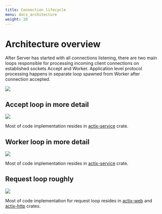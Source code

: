 ```yaml
---
title: Connection lifecycle
menu: docs_architecture
weight: 20
---
```



# Architecture overview

After Server has started with all connections listening, there are two main loops responsible for processing incoming client connections on established sockets Accept and Worker. Application level protocol processing happens in separate loop spawned from Worker after connection accepted.

![](/img/diagrams/connection_overview.svg)

## Accept loop in more detail

![](/img/diagrams/connection_accept.svg)

Most of code implementation resides in [actix-service](https://crates.io/crates/actix-service) crate. 

## Worker loop in more detail

![](/img/diagrams/connection_worker.svg)

Most of code implementation resides in [actix-service](https://crates.io/crates/actix-service) crate. 

## Request loop roughly

![](/img/diagrams/connection_request.svg)

Most of code implementation for request loop resides in [actix-web](https://crates.io/crates/actix-web) and [actix-http](https://crates.io/crates/actix-http) crates. 